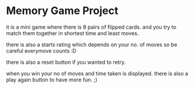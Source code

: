 # Memory Game Project

it is a mini game where there is 8 pairs of flipped cards. and you try to match them together in shortest time and least moves.

there is also a starts rating which depends on your no. of moves so be careful everymove counts :D 

there is also a reset button if you wanted to retry.

when you win your no of moves and time taken is displayed. there is also a play again button to have more fun. ;)
